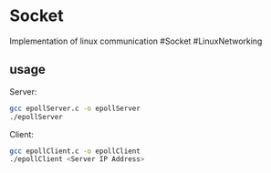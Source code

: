 # Socket
Implementation of linux communication
#Socket #LinuxNetworking

## usage
  Server:

```bash
gcc epollServer.c -o epollServer
./epollServer
```

 Client:
 ```bash
 gcc epollClient.c -o epollClient
 ./epollClient <Server IP Address>
 ```
 
 
